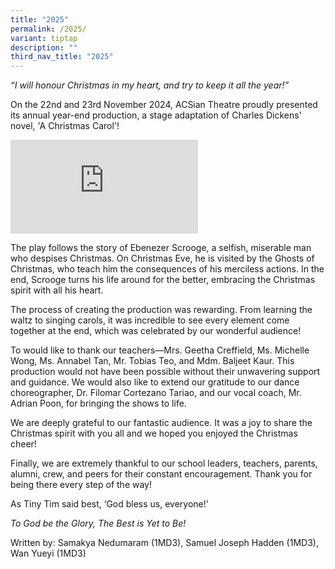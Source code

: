 ```yaml
---
title: "2025"
permalink: /2025/
variant: tiptap
description: ""
third_nav_title: "2025"
---
```

<p><em>“I will honour Christmas in my heart, and try to keep it all the year!”</em>
</p>
<p>On the 22nd and 23rd November 2024, ACSian Theatre proudly presented its
annual year-end production, a stage adaptation of Charles Dickens' novel,
'A Christmas Carol'!</p>
<div class="iframe-wrapper">
<iframe allowfullscreen="true" frameborder="0" src="https://docs.google.com/presentation/d/e/2PACX-1vSfhw-wRPjyj5l2Hi_KGwug_gMpMmNSnAY6DTqFcERpg7nu8bnh6-Rb6lsDSH-J87gmTmfm7ev0DGdt/embed?start=false&amp;amp;loop=false&amp;amp;delayms=3000"></iframe>
</div>
<p><em>         </em>
</p>
<p>The play follows the story of Ebenezer Scrooge, a selfish, miserable man
who despises Christmas. On Christmas Eve, he is visited by the Ghosts of
Christmas, who teach him the consequences of his merciless actions. In
the end, Scrooge turns his life around for the better, embracing the Christmas
spirit with all his heart.</p>
<p>The process of creating the production was rewarding. From learning the
waltz to singing carols, it was incredible to see every element come together
at the end, which was celebrated by our wonderful audience!</p>
<p>To would like to thank our teachers—Mrs. Geetha Creffield, Ms. Michelle
Wong, Ms. Annabel Tan, Mr. Tobias Teo, and Mdm. Baljeet Kaur. This production
would not have been possible without their unwavering support and guidance.
We would also like to extend our gratitude to our dance choreographer,
Dr. Filomar Cortezano Tariao, and our vocal coach, Mr. Adrian Poon, for
bringing the shows to life.</p>
<p>We are deeply grateful to our fantastic audience. It was a joy to share
the Christmas spirit with you all and we hoped you enjoyed the Christmas
cheer!</p>
<p>Finally, we are extremely thankful to our school leaders, teachers, parents,
alumni, crew, and peers for their constant encouragement. Thank you for
being there every step of the way!</p>
<p>As Tiny Tim said best, ‘God bless us, everyone!’</p>
<p><em>To God be the Glory, The Best is Yet to Be!</em>
</p>
<p>Written by: Samakya Nedumaram (1MD3), Samuel Joseph Hadden (1MD3), Wan
Yueyi (1MD3)</p>
<p></p>
